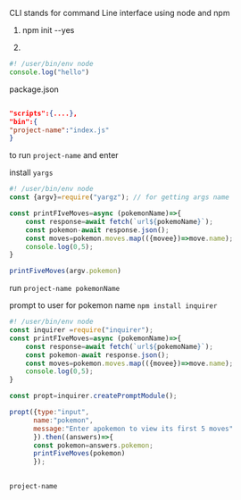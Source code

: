 
CLI stands for command Line interface using node and npm

1. npm init --yes
2. ```
```javascript
#! /user/bin/env node 
console.log("hello")
```

package.json
```json

"scripts":{....},
"bin":{
"project-name":"index.js"
}
```

to run `project-name` and enter

install `yargs`
```javascript
#! /user/bin/env node 
const {argv}=require("yargz"); // for getting args name

const printFIveMoves=async (pokemonName)=>{
    const response=await fetch(`url${pokemoName}`);
    const pokemon-await response.json();
    const moves=pokemon.moves.map(({movee})=>move.name);
    console.log(0,5);
}

printFiveMoves(argv.pokemon)


```
run `project-name pokemonName`

prompt to user for pokemon name
	`npm install inquirer`
	

```javascript
#! /user/bin/env node 
const inquirer =require("inquirer");
const printFIveMoves=async (pokemonName)=>{
    const response=await fetch(`url${pokemoName}`);
    const pokemon-await response.json();
    const moves=pokemon.moves.map(({movee})=>move.name);
    console.log(0,5);
}

const propt=inquirer.createPromptModule();

propt({type:"input",
	  name:"pokemon",
	  message:"Enter apokemon to view its first 5 moves"
	  }).then((answers)=>{
	  const pokemon=answers.pokemon;
	  printFiveMoves(pokemon)
	  });
	  


```

`project-name`